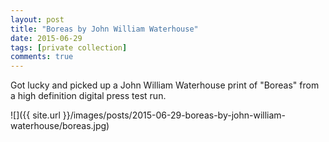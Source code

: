 ```yaml
---
layout: post
title: "Boreas by John William Waterhouse"
date: 2015-06-29
tags: [private collection]
comments: true
---
```

Got lucky and picked up a John William Waterhouse print of "Boreas" from a high definition digital press test run.

![]({{ site.url }}/images/posts/2015-06-29-boreas-by-john-william-waterhouse/boreas.jpg)

